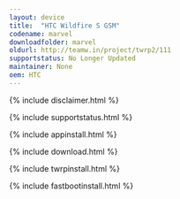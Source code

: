 ```yaml
---
layout: device
title:  "HTC Wildfire S GSM"
codename: marvel
downloadfolder: marvel
oldurl: http://teamw.in/project/twrp2/111
supportstatus: No Longer Updated
maintainer: None
oem: HTC
---
```


{% include disclaimer.html %}

{% include supportstatus.html %}

{% include appinstall.html %}

{% include download.html %}

{% include twrpinstall.html %}

{% include fastbootinstall.html %}
